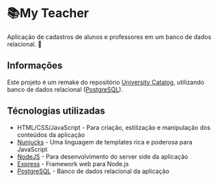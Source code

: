 # :books:My Teacher

Aplicação de cadastros de alunos e professores em um banco de dados relacional. :book:


## Informações

Este projeto é um remake do repositório [University Catalog](https://github.com/leoorlandin/UnivesityCatalog), utilizando banco de dados relacional ([PostgreSQL](https://www.postgresql.org/)).

<!-- <!-- ## Iniciando o projeto

- clone o repositório `git clone https://github.com/leoorlandin/UnivesityCatalog`
- vá até a raiz do projeto `cd /UnivesityCatalog`
- `npm install` para a instalação de todas as dependências da aplicação
- `npm start` para inicar o servidor e visualizar a aplicação em sua porta 5000 -->

## Técnologias utilizadas
- HTML/CSS/JavaScript - Para criação, estilização e manipulação dos conteúdos da aplicação
- [Nunjucks](https://mozilla.github.io/nunjucks) - Uma linguagem de templates rica e poderosa para JavaScript
- [NodeJS](https://nodejs.org/en/) - Para desenvolvimento do server side da aplicação
- [Express](https://expressjs.com/) - Framework web para Node.js
- [PostgreSQL](https://www.postgresql.org/) - Banco de dados relacional da aplicação

<!-- ## Necessário para utilizar a aplicação

- [NodeJS](https://nodejs.org/en/)
- [NPM](https://www.npmjs.com/) ou qualquer outro gerenciador de pacotes de sua preferência -->